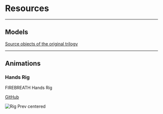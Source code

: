# Resources

___

## Models

[Source objects of the original trilogy](https://rutracker.org/forum/viewtopic.php?t=4008371)

___

## Animations

### Hands Rig

FIREBREATH Hands Rig

[GitHub](https://github.com/firebreath1001/Stalker-Hand-Rig)

![Rig Prev centered](assets/images/FIREBREATH_rig_preview.png)
